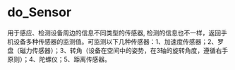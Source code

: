 # do_Sensor
用于感应、检测设备周边的信息不同类型的传感器, 检测的信息也不一样，返回手机设备多种传感器的监测值。可监测以下几种传感器：1、加速度传感器；2、罗盘（磁力传感器）；3、转角（设备在空间中的姿势，在3轴的旋转角度，遵循右手原则）；4、陀螺仪；5、距离传感器。
